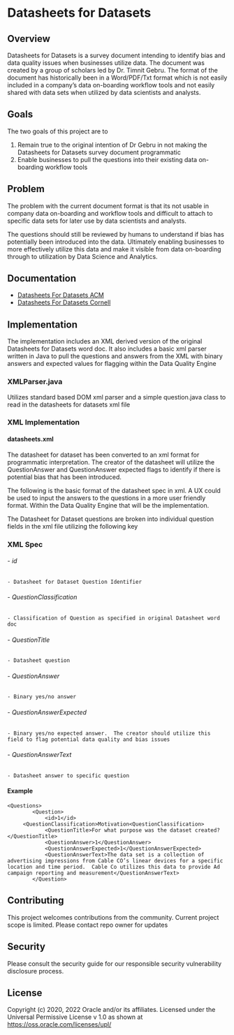 # Datasheets for Datasets

## Overview
Datasheets for Datasets is a survey document intending to identify bias and data quality issues when businesses utilize data.  The document was created by a group of scholars led by Dr. Timnit Gebru.  The format of the document has historically been in a Word/PDF/Txt format which is not easily included in a company’s data on-boarding workflow tools and not easily shared with data sets when utilized by data scientists and analysts.

## Goals

The two goals of this project are to 

1. Remain true to the original intention of Dr Gebru in not making the Datasheets for Datasets survey document programmatic
2. Enable businesses to pull the questions into their existing data on-boarding workflow tools

## Problem

The problem with the current document format is that its not usable in company data on-boarding and workflow tools and difficult to attach to specific data sets for later use by data scientists and analysts.

The questions should still be reviewed by humans to understand if bias has potentially been introduced into the data.  Ultimately enabling businesses to more effectively utilize this data and make it visible from data on-boarding through to utilization by Data Science and Analytics.

## Documentation

- [Datasheets For Datasets ACM](https://dl.acm.org/doi/fullHtml/10.1145/3458723)
- [Datasheets For Datasets Cornell](https://arxiv.org/abs/1803.09010)

## Implementation

The implementation includes an XML derived version of the original Datasheets for Datasets word doc.  It also includes a basic xml parser written in Java to pull the questions and answers from the XML with binary answers and expected values for flagging within the Data Quality Engine

### XMLParser.java

Utilizes standard based DOM xml parser and a simple question.java class to read in the datasheets for datasets xml file

### XML Implementation

#### datasheets.xml

The datasheet for dataset has been converted to an xml format for programmatic interpretation.  The creator of the datasheet will utilize the QuestionAnswer and QuestionAnswer expected flags to identify if there is potential bias that has been introduced.

The following is the basic format of the datasheet spec in xml.  A UX could be used to input the answers to the questions in a more user friendly format.  Within the Data Quality Engine that will be the implementation.

The Datasheet for Dataset questions are broken into individual question fields in the xml file utilizing the following key


### XML Spec

###### - id
	- Datasheet for Dataset Question Identifier
###### - QuestionClassification
	- Classification of Question as specified in original Datasheet word doc
###### - QuestionTitle
	- Datasheet question
###### - QuestionAnswer
	- Binary yes/no answer
###### - QuestionAnswerExpected
	- Binary yes/no expected answer.  The creator should utilize this field to flag potential data quality and bias issues
###### - QuestionAnswerText
	- Datasheet answer to specific question

#### Example
	<Questions>
	        <Question>
	            <id>1</id>
	     <QuestionClassification>Motivation<QuestionClassification>
	            <QuestionTitle>For what purpose was the dataset created?</QuestionTitle>
	            <QuestionAnswer>1</QuestionAnswer>
	            <QuestionAnswerExpected>1</QuestionAnswerExpected>
	            <QuestionAnswerText>The data set is a collection of advertising impressions from Cable CO’s linear devices for a specific location and time period.  Cable Co utilizes this data to provide Ad campaign reporting and measurement</QuestionAnswerText>
	        </Question>
	
	
## Contributing

This project welcomes contributions from the community.  Current project scope is limited.  Please contact repo owner for updates
## Security

Please consult the security guide for our responsible security vulnerability disclosure process.

## License

Copyright (c) 2020, 2022 Oracle and/or its affiliates. Licensed under the Universal Permissive License v 1.0 as shown at https://oss.oracle.com/licenses/upl/